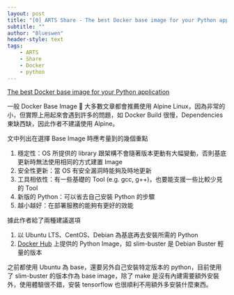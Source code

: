 ```yaml
---
layout: post
title: "[0] ARTS Share - The best Docker base image for your Python application"
subtitle: ""
author: "Blueswen"
header-style: text
tags:
    - ARTS
    - Share
    - Docker
    - python
---
```


[The best Docker base image for your Python application](https://pythonspeed.com/articles/base-image-python-docker-images/)

一般 Docker Base Image  大多數文章都會推薦使用 Alpine Linux，因為非常的小，但實際上用起來會遇到許多的問題，如 Docker Build 很慢，Dependencies 東缺西缺，因此作者不建議使用 Alpine。

文中列出在選擇 Base Image 時應考量到的幾個重點

1. 穩定性：OS 所提供的 library 跟架構不會隨著版本更動有大幅變動，否則基底更新時無法使用相同的方式建置 Image
2. 安全性更新：當 OS 有安全漏洞時能夠及時地更新
3. 工具相依性：有一些基礎的 Tool (e.g. gcc, g++)，也要能支援一些比較少見的 Tool
4. 新版的 Python：可以省去自己安裝 Python 的步驟
5. 越小越好：在部署服務的能夠有更好的效能

據此作者給了兩種建議選項

1. 以 Ubuntu LTS、CentOS、Debian 為基底再去安裝所需的 Python
2. [Docker Hub](https://hub.docker.com/_/python) 上提供的 Python Image，如 slim-buster 是 Debian Buster 輕量的版本

之前都使用 Ubuntu 為 base，還要另外自己安裝特定版本的 python，目前使用了 slim-buster 的版本作為 base image，除了 make 是沒有內建需要額外安裝外，使用體驗很不錯，安裝 tensorflow 也很順利不用額外多安裝什麼東西。
